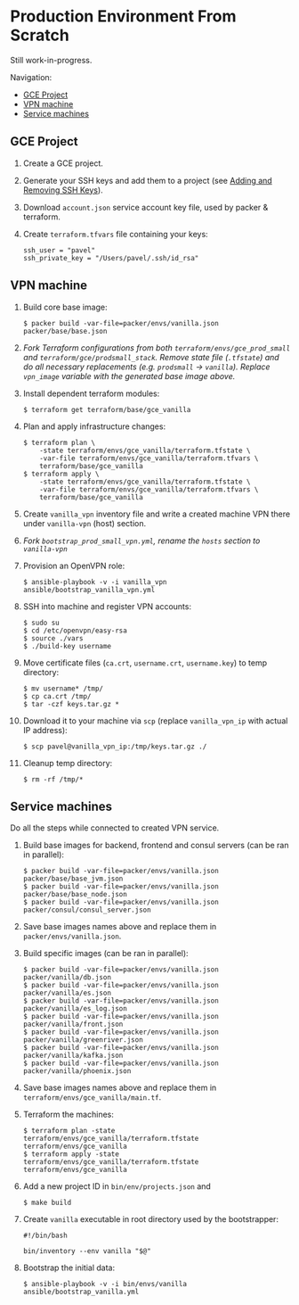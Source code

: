 # Production Environment From Scratch

Still work-in-progress.

Navigation:
* [GCE Project](#gce-project)
* [VPN machine](#vpn-machine)
* [Service machines](#service-machines)

## GCE Project

1. Create a GCE project.
2. Generate your SSH keys and add them to a project (see [Adding and Removing SSH Keys](https://cloud.google.com/compute/docs/instances/adding-removing-ssh-keys)).
3. Download `account.json` service account key file, used by packer & terraform.
4. Create `terraform.tfvars` file containing your keys:

	```
	ssh_user = "pavel"
	ssh_private_key = "/Users/pavel/.ssh/id_rsa"
	```

## VPN machine

1. Build core base image:

	```
	$ packer build -var-file=packer/envs/vanilla.json packer/base/base.json
	```

2. *Fork Terraform configurations from both `terraform/envs/gce_prod_small` and `terraform/gce/prodsmall_stack`. Remove state file (`.tfstate`) and do all necessary replacements (e.g. `prodsmall` -> `vanilla`). Replace `vpn_image` variable with the generated base image above.*

3. Install dependent terraform modules:

	```
	$ terraform get terraform/base/gce_vanilla
	```

4. Plan and apply infrastructure changes:

	```
	$ terraform plan \
		-state terraform/envs/gce_vanilla/terraform.tfstate \
		-var-file terraform/envs/gce_vanilla/terraform.tfvars \
		terraform/base/gce_vanilla
	$ terraform apply \
		-state terraform/envs/gce_vanilla/terraform.tfstate \
		-var-file terraform/envs/gce_vanilla/terraform.tfvars \
		terraform/base/gce_vanilla
	```

5. Create `vanilla_vpn` inventory file and write a created machine VPN there under `vanilla-vpn` (host) section.

6. *Fork `bootstrap_prod_small_vpn.yml`, rename the `hosts` section to `vanilla-vpn`*

7. Provision an OpenVPN role:

	```
	$ ansible-playbook -v -i vanilla_vpn ansible/bootstrap_vanilla_vpn.yml
	```

8. SSH into machine and register VPN accounts:

	```
	$ sudo su
	$ cd /etc/openvpn/easy-rsa
	$ source ./vars
	$ ./build-key username
	```

9. Move certificate files (`ca.crt`, `username.crt`, `username.key`) to temp directory:

	```
	$ mv username* /tmp/
	$ cp ca.crt /tmp/
	$ tar -czf keys.tar.gz *
	```

10. Download it to your machine via `scp` (replace `vanilla_vpn_ip` with actual IP address):

	```
	$ scp pavel@vanilla_vpn_ip:/tmp/keys.tar.gz ./
	```

11. Cleanup temp directory:

	```
	$ rm -rf /tmp/*
	```

## Service machines

Do all the steps while connected to created VPN service.

1. Build base images for backend, frontend and consul servers (can be ran in parallel):

	```
	$ packer build -var-file=packer/envs/vanilla.json packer/base/base_jvm.json
	$ packer build -var-file=packer/envs/vanilla.json packer/base/base_node.json
	$ packer build -var-file=packer/envs/vanilla.json packer/consul/consul_server.json
	```

2. Save base images names above and replace them in `packer/envs/vanilla.json`.

3. Build specific images (can be ran in parallel):

	```
	$ packer build -var-file=packer/envs/vanilla.json packer/vanilla/db.json
	$ packer build -var-file=packer/envs/vanilla.json packer/vanilla/es.json
	$ packer build -var-file=packer/envs/vanilla.json packer/vanilla/es_log.json
	$ packer build -var-file=packer/envs/vanilla.json packer/vanilla/front.json
	$ packer build -var-file=packer/envs/vanilla.json packer/vanilla/greenriver.json
	$ packer build -var-file=packer/envs/vanilla.json packer/vanilla/kafka.json
	$ packer build -var-file=packer/envs/vanilla.json packer/vanilla/phoenix.json
	```

4. Save base images names above and replace them in `terraform/envs/gce_vanilla/main.tf`.

5. Terraform the machines:

	```
	$ terraform plan -state terraform/envs/gce_vanilla/terraform.tfstate terraform/envs/gce_vanilla
	$ terraform apply -state terraform/envs/gce_vanilla/terraform.tfstate terraform/envs/gce_vanilla
	```

6. Add a new project ID in `bin/env/projects.json` and

	```
	$ make build
	```

7. Create `vanilla` executable in root directory used by the bootstrapper:

	```
	#!/bin/bash

	bin/inventory --env vanilla "$@"
	```

8. Bootstrap the initial data:

	```
	$ ansible-playbook -v -i bin/envs/vanilla ansible/bootstrap_vanilla.yml
	```
